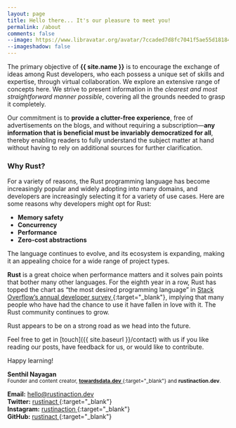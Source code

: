 ```yaml
---
layout: page
title: Hello there... It's our pleasure to meet you!
permalink: /about
comments: false
--image: https://www.libravatar.org/avatar/7ccaded7d8fc7041f5ae55d18184e5fd?d=retro&s=350
--imageshadow: false
---
```


The primary objective of <b>{{ site.name }}</b> is to encourage the exchange of ideas among Rust developers, who each possess a unique set of skills and expertise, through virtual collaboration. We explore an extensive range of concepts here. We strive to present information in the _clearest and most straightforward manner possible_, covering all the grounds needed to grasp it completely. 

Our commitment is to **provide a clutter-free experience**, free of advertisements on the blogs, and without requiring a subscription—**any information that is beneficial must be invariably democratized for all**, thereby enabling readers to fully understand the subject matter at hand without having to rely on additional sources for further clarification.

### Why Rust?

For a variety of reasons, the Rust programming language has become increasingly popular and widely adopting into many domains, and developers are increasingly selecting it for a variety of use cases. Here are some reasons why developers might opt for Rust:

- **Memory safety**
- **Concurrency**
- **Performance**
- **Zero-cost abstractions**

The language continues to evolve, and its ecosystem is expanding, making it an appealing choice for a wide range of project types. 

<b>Rust</b> is a great choice when performance matters and it solves pain points that bother many other languages. For the eighth year in a row, Rust has topped the chart as “the most desired programming language” in [Stack Overflow’s annual developer survey <i class="fa-solid fa-arrow-up-right-from-square"></i>](https://survey.stackoverflow.co/2023/#section-admired-and-desired-programming-scripting-and-markup-languages){:target="_blank"}, implying that many people who have had the chance to use it have fallen in love with it. The Rust community continues to grow.

Rust appears to be on a strong road as we head into the future.

Feel free to get in [touch]({{ site.baseurl }}/contact) with us if you like reading our posts, have feedback for us, or would like to contribute.
 
Happy learning!

**Senthil Nayagan**<br/>
<sup>Founder and content creator, [**towardsdata.dev** <i class="fa-solid fa-arrow-up-right-from-square"></i>](https://towardsdata.dev/){:target="_blank"} and **rustinaction.dev**.</sup>

**Email:** [hello@rustinaction.dev](mailto:hello@rustinaction.dev)<br/>
**Twitter:** [rustinact <i class="fa-solid fa-arrow-up-right-from-square"></i>](https://twitter.com/rustinact){:target="_blank"}<br/>
**Instagram:** [rustinaction <i class="fa-solid fa-arrow-up-right-from-square"></i>](https://www.instagram.com/rustinaction){:target="_blank"}<br/>
**GitHub:** [rustinact <i class="fa-solid fa-arrow-up-right-from-square"></i>](https://github.com/rustinact){:target="_blank"}<br/>

